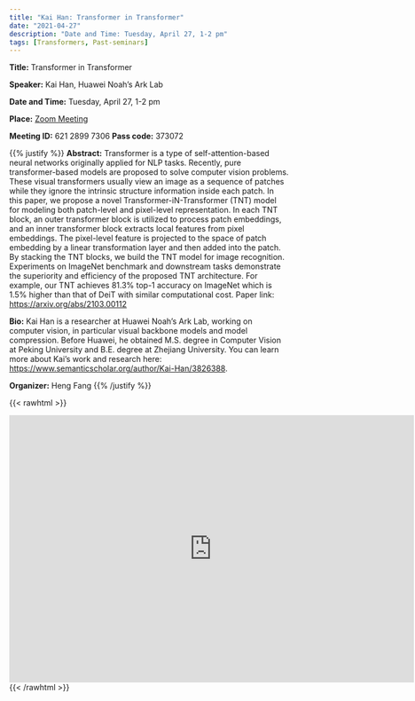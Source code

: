 ```yaml
---
title: "Kai Han: Transformer in Transformer"
date: "2021-04-27"
description: "Date and Time: Tuesday, April 27, 1-2 pm"
tags: [Transformers, Past-seminars]
---
```


**Title:** Transformer in Transformer

**Speaker:** Kai Han, Huawei Noah’s Ark Lab

**Date and Time:** Tuesday, April 27, 1-2 pm

**Place:** [Zoom Meeting](https://kth-se.zoom.us/j/62128997306?pwd=QlNjaERCRjUvZ2IvNjducmVobDh6Zz09)

**Meeting ID:** 621 2899 7306       **Pass code:** 373072

{{% justify %}}
**Abstract:** Transformer is a type of self-attention-based neural networks originally applied for NLP tasks. Recently, pure transformer-based models are proposed to solve computer vision problems. These visual transformers usually view an image as a sequence of patches while they ignore the intrinsic structure information inside each patch. In this paper, we propose a novel Transformer-iN-Transformer (TNT) model for modeling both patch-level and pixel-level representation. In each TNT block, an outer transformer block is utilized to process patch embeddings, and an inner transformer block extracts local features from pixel embeddings. The pixel-level feature is projected to the space of patch embedding by a linear transformation layer and then added into the patch. By stacking the TNT blocks, we build the TNT model for image recognition. Experiments on ImageNet benchmark and downstream tasks demonstrate the superiority and efficiency of the proposed TNT architecture. For example, our TNT achieves 81.3% top-1 accuracy on ImageNet which is 1.5% higher than that of DeiT with similar computational cost. Paper link: https://arxiv.org/abs/2103.00112

**Bio:** Kai Han is a researcher at Huawei Noah’s Ark Lab, working on computer vision, in particular visual backbone models and model compression. Before Huawei, he obtained M.S. degree in Computer Vision at Peking University and B.E. degree at Zhejiang University. You can learn more about Kai’s work and research here: https://www.semanticscholar.org/author/Kai-Han/3826388.

**Organizer:** Heng Fang
{{% /justify %}}

{{< rawhtml >}}
<div align="center">
  <iframe id="kmsembed-0_mvcfn8ri" width="730" height="482" src="https://play.kth.se/embed/secure/iframe/entryId/0_mvcfn8ri/uiConfId/23449749" class="kmsembed" allowfullscreen webkitallowfullscreen mozAllowFullScreen allow="autoplay *; fullscreen *; encrypted-media *" sandbox="allow-forms allow-same-origin allow-scripts allow-top-navigation allow-pointer-lock allow-popups allow-modals allow-orientation-lock allow-popups-to-escape-sandbox allow-presentation allow-top-navigation-by-user-activation" frameborder="0" title="Kaltura Player"></iframe>
</div>
{{< /rawhtml >}}
